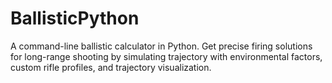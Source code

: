 # BallisticPython
A command-line ballistic calculator in Python. Get precise firing solutions for long-range shooting by simulating trajectory with environmental factors, custom rifle profiles, and trajectory visualization.
